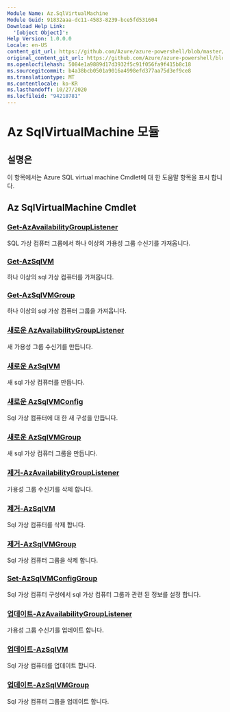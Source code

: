 ```yaml
---
Module Name: Az.SqlVirtualMachine
Module Guid: 91832aaa-dc11-4583-8239-bce5fd531604
Download Help Link:
  '[object Object]': 
Help Version: 1.0.0.0
Locale: en-US
content_git_url: https://github.com/Azure/azure-powershell/blob/master/src/SqlVirtualMachine/SqlVirtualMachine/help/Az.SqlVirtualMachine.md
original_content_git_url: https://github.com/Azure/azure-powershell/blob/master/src/SqlVirtualMachine/SqlVirtualMachine/help/Az.SqlVirtualMachine.md
ms.openlocfilehash: 5084e1a9889d17d3932f5c91f056fa9f415b8c18
ms.sourcegitcommit: b4a38bcb0501a9016a4998efd377aa75d3ef9ce8
ms.translationtype: MT
ms.contentlocale: ko-KR
ms.lasthandoff: 10/27/2020
ms.locfileid: "94218781"
---
```

# Az SqlVirtualMachine 모듈
## 설명은
이 항목에서는 Azure SQL virtual machine Cmdlet에 대 한 도움말 항목을 표시 합니다.

## Az SqlVirtualMachine Cmdlet
### [Get-AzAvailabilityGroupListener](Get-AzAvailabilityGroupListener.md)
SQL 가상 컴퓨터 그룹에서 하나 이상의 가용성 그룹 수신기를 가져옵니다.

### [Get-AzSqlVM](Get-AzSqlVM.md)
하나 이상의 sql 가상 컴퓨터를 가져옵니다.

### [Get-AzSqlVMGroup](Get-AzSqlVMGroup.md)
하나 이상의 sql 가상 컴퓨터 그룹을 가져옵니다.

### [새로운 AzAvailabilityGroupListener](New-AzAvailabilityGroupListener.md)
새 가용성 그룹 수신기를 만듭니다.

### [새로운 AzSqlVM](New-AzSqlVM.md)
새 sql 가상 컴퓨터를 만듭니다.

### [새로운 AzSqlVMConfig](New-AzSqlVMConfig.md)
Sql 가상 컴퓨터에 대 한 새 구성을 만듭니다.

### [새로운 AzSqlVMGroup](New-AzSqlVMGroup.md)
새 sql 가상 컴퓨터 그룹을 만듭니다.

### [제거-AzAvailabilityGroupListener](Remove-AzAvailabilityGroupListener.md)
가용성 그룹 수신기를 삭제 합니다.

### [제거-AzSqlVM](Remove-AzSqlVM.md)
Sql 가상 컴퓨터를 삭제 합니다.

### [제거-AzSqlVMGroup](Remove-AzSqlVMGroup.md)
Sql 가상 컴퓨터 그룹을 삭제 합니다.

### [Set-AzSqlVMConfigGroup](Set-AzSqlVMConfigGroup.md)
Sql 가상 컴퓨터 구성에서 sql 가상 컴퓨터 그룹과 관련 된 정보를 설정 합니다.

### [업데이트-AzAvailabilityGroupListener](Update-AzAvailabilityGroupListener.md)
가용성 그룹 수신기를 업데이트 합니다.

### [업데이트-AzSqlVM](Update-AzSqlVM.md)
Sql 가상 컴퓨터를 업데이트 합니다.

### [업데이트-AzSqlVMGroup](Update-AzSqlVMGroup.md)
Sql 가상 컴퓨터 그룹을 업데이트 합니다.

